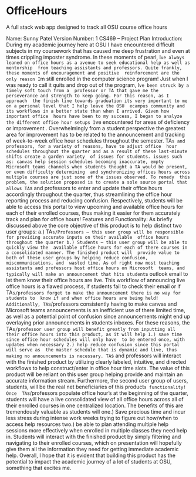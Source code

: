 # OfficeHours
A full stack web app designed to track all OSU course office hours

Name: Sunny Patel
Version Number: 1
CS469 – Project Plan
Introduction:
During my academic journey here at OSU I have encountered difficult subjects in my coursework 
that has caused me deep frustration and even at times crippling imposter syndrome. In these moments 
of pearl, I`ve always leaned on office hours as a avenue to seek educational help as well as mentorship 
from teaching assistants and professors. Quite frankly, these moments of encouragement and positive 
reinforcement are the only reason I`m still enrolled in the computer science program! Just when I was 
ready to call it quits and drop out of the program, I`ve been struck by a timely soft touch from a 
professor or TA that gave me the perseverance and strength to keep going. For this reason, as I approach 
the finish line towards graduation its very important to me on a personal level that I help leave the OSU 
ecampus community and its workflows in a better state than when I arrived. Given how important office 
hours have been to my success, I began to analyze the different office hour setups I`ve encountered for 
areas of deficiency or improvement . Overwhelmingly from a student perspective the greatest area for 
improvement has to be related to the announcement and tracking of week-to-week office hour 
schedules throughout the semester. TA`s and professors, for a variety of reasons, have to adjust office 
hour schedules throughout the quarter and as a result of these last-minute shifts create a garden variety 
of issues for students. issues such as: canvas help session schedules becoming inaccurate, empty 
Microsoft teams channels when students thought a TA would be present, or even difficulty determining 
and synchronizing offices hours across multiple courses are just some of the issues observed. To remedy 
this problem, the solution proposed is to create a sole source portal that allows TA`s and professors to 
enter and update their office hours accordingly throughout the quarter, thus streamlining the office hour 
reporting process and reducing confusion. Respectively, students will be able to access this portal to view 
upcoming and available office hours for each of their enrolled courses, thus making it easier for them 
accurately track and plan for office hours!
Features and Functionality:
As briefly discussed above the core objective of this product is to help distinct two user groups: 
a.) TA`s/Professors – this user group will be responsible for providing accurate inputs on their available 
office hours throughout the quarter b.) Students – this user group will be able to quickly view the 
available office hours for each of there courses in a consolidated manner. The finished product will 
provide value to both of these user groups by helping reduce confusion, miscommunications, and 
wasted time. As of right now most teaching assistants and professors host office hours on Microsoft 
teams, and typically will make an announcement that hits student`s outlook email to let them know their 
office hours are live. This workflow of announcing live office hours is a flawed process, if students fail to 
check their email or if TA`s/professors forget to make the announcement there is no way for students to 
know if and when office hours are being held! Additionally, TA`s/professors consistently having to make
canvas and Microsoft teams announcements is an inefficient use of there limited time, as well as a 
potential point of confusion since announcements might end up overlaying prior announcements in 
students inboxes. For these reasons, the TA`s/professor user group will benefit greatly from inputting all 
their office hours into this product, as it will help 1.) save time since office hour schedules will only have 
to be entered once, with updates when necessary 2.) help reduce confusion since this portal will serve as 
the master schedule that is dynamic and live, thus making no announcements is necessary. TA`s and 
professors will interact with the finished product by utilizing clearly labeled, intuitive, and directed 
workflows to help construct/enter in office hour time slots. The value of this product will be reliant on 
this user group helping provide and maintain an accurate information stream. Furthermore, the second 
user group of users, students, will be the real net beneficiaries of this product`s functionality! Once 
TA`s/professors populate office hour’s at the beginning of the quarter, students will have a live 
consolidated view of all office hours across all of their enrolled courses in one centralized location. The 
benefits of this are tremendously valuable as students will one.) Save precious time and incur less stress 
during intense work weeks trying to figure out how/when to access help resources two.) be able to plan 
attending multiple help sessions more effectively when enrolled in multiple classes they need help in. 
Students will interact with the finished product by simply filtering and navigating to their enrolled 
courses, which on presentation will hopefully give them all the information they need for getting 
immediate academic help. Overall, I hope that it is evident that building this product has the potential to 
impact the academic journey of a lot of students at OSU, something that excites me.
